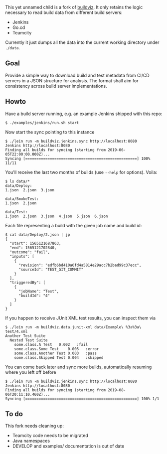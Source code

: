 This yet unnamed child is a fork of [buildviz](https://github.com/cburgmer/buildviz).
It only retains the logic necessary to read build data from different build
servers:

- Jenkins
- Go.cd
- Teamcity

Currently it just dumps all the data into the current working directory under
`./data`.

## Goal

Provide a simple way to download build and test metadata from CI/CD servers in a
JSON structure for analysis. The format shall aim for consistency across build
server implementations.

## Howto

Have a build server running, e.g. an example Jenkins shipped with this repo:

    $ ./examples/jenkins/run.sh start

Now start the sync pointing to this instance

    $ ./lein run -m buildviz.jenkins.sync http://localhost:8080
    Jenkins http://localhost:8080
    Finding all builds for syncing (starting from 2019-06-05T22:00:00.000Z)...
    Syncing [==================================================] 100% 11/11

You'll receive the last two months of builds (use `--help` for options). Voila:

    $ ls data/*
    data/Deploy:
    1.json  2.json  3.json

    data/SmokeTest:
    1.json  2.json

    data/Test:
    1.json  2.json  3.json  4.json  5.json  6.json

Each file representing a build with the given job name and build id:

    $ cat data/Deploy/2.json | jp
    {
      "start": 1565121687863,
      "end": 1565121702840,
      "outcome": "fail",
      "inputs": [
        {
          "revision": "edfb6bd410a6fd4a5814e29acc7b2bad99c37ecc",
          "sourceId": "TEST_GIT_COMMIT"
        }
      ],
      "triggeredBy": [
        {
          "jobName": "Test",
          "buildId": "4"
        }
      ]
    }

If you happen to receive JUnit XML test results, you can inspect them via

    $ ./lein run -m buildviz.data.junit-xml data/Example\ %3a%3a\ test/4.xml
    Another Test Suite
      Nested Test Suite
        some.class.A Test	0.002	:fail
        some.class.Some Test	0.005	:error
        some.class.Another Test	0.003	:pass
        some.class.Skipped Test	0.004	:skipped

You can come back later and sync more builds, automatically resuming where you
left off before

    $ ./lein run -m buildviz.jenkins.sync http://localhost:8080
    Jenkins http://localhost:8080
    Finding all builds for syncing (starting from 2019-08-06T20:11:10.460Z)...
    Syncing [==================================================] 100% 1/1

## To do

This fork needs cleaning up:

- Teamcity code needs to be migrated
- Java namespaces
- DEVELOP and examples/ documentation is out of date
